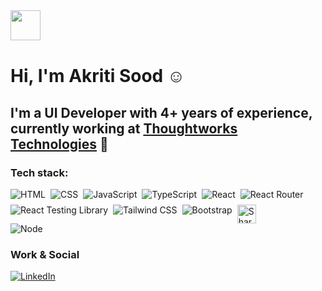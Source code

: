 <img src="https://emojis.slackmojis.com/emojis/images/1536351075/4594/blob-wave.gif?1536351075" width="48" style="margin-bottom: 1px"/>

# Hi, I'm Akriti Sood ☺️

## I'm a UI Developer with 4+ years of experience, currently working at [Thoughtworks Technologies](https://www.thoughtworks.com/en-in) 💼

<!-- <div style="text-align:center">
  <img src="https://user-images.githubusercontent.com/55389276/140866485-8fb1c876-9a8f-4d6a-98dc-08c4981eaf70.gif" style="height:100px;width:100px;"/></div> -->

### Tech stack:
<p>
<p>
  <!-- HTML, CSS, JavaScript, TypeScript -->
  <div style="dislay:flex;flex-direction:column;gap:8px">
    
  <div style="display: flex; flex-wrap: wrap; gap: 8px;">
    <img alt="HTML" src="https://img.shields.io/badge/-HTML-E34F26?style=flat&logo=Html5&logoColor=white" />
    <img alt="CSS" src="https://img.shields.io/badge/-CSS-1572B6?style=flat&logo=css3&logoColor=white" />
    <img alt="JavaScript" src="https://img.shields.io/badge/-JavaScript-505050?style=flat&logo=JavaScript&logoColor=F7DF1E" />
    <img alt="TypeScript" src="https://img.shields.io/badge/-TypeScript-3178C6?style=flat&logo=TypeScript&logoColor=white" />
    <img alt="React" src="https://img.shields.io/badge/-React-61DAFB?style=flat&logo=react&logoColor=white" />
    <img alt="React Router" src="https://img.shields.io/badge/-React%20Router-CA4245?style=flat&logo=ReactRouter&logoColor=FFFFFF" />
    <img alt="React Testing Library" src="https://img.shields.io/badge/-React%20Testing%20Library-FF6A00?style=flat&logo=react&logoColor=white" />
    <img alt="Tailwind CSS" src="https://img.shields.io/badge/-Tailwind%20CSS-38B2AC?style=flat&logo=tailwindcss&logoColor=white" />
    <img alt="Bootstrap" src="https://img.shields.io/badge/-Bootstrap-563D7C?style=flat&logo=bootstrap&logoColor=white" />
    <img src="https://upload.wikimedia.org/wikipedia/commons/thumb/2/2d/SharePoint_Logo.svg/800px-SharePoint_Logo.svg.png" alt="SharePoint" width="30" height="30"/>
  </div>

  <!-- Backend and Database (Node) -->
  <div style="display: flex; flex-wrap: wrap; gap: 8px;">
    <img alt="Node" src="https://img.shields.io/badge/-Node-339933?style=flat&logo=node.js&logoColor=white" />
  </div>
</p>

</p>

### Work & Social

</a> <a href="https://www.linkedin.com/in/" target="_blank"><img alt="LinkedIn" src="https://img.shields.io/badge/-LinkedIn-0A66C2?style=flat&logo=LinkedIn&logoColor=white" /></a>






